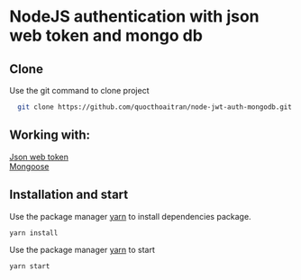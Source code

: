 # NodeJS authentication with json web token and mongo db

## Clone

Use the git command to clone project

```bash
  git clone https://github.com/quocthoaitran/node-jwt-auth-mongodb.git
```

## Working with:

[Json web token](https://www.npmjs.com/package/jsonwebtoken) <br>
[Mongoose](https://www.npmjs.com/package/mongoose)

## Installation and start

Use the package manager [yarn](https://www.npmjs.com/package/yarn) to install dependencies package.

```bash
yarn install
```

Use the package manager [yarn](https://www.npmjs.com/package/yarn) to start

```bash
yarn start
```